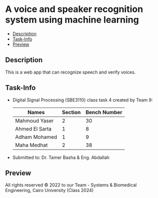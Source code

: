 
# A voice and speaker recognition system using machine learning


  - [Description](#description)
  - [Task-Info](#task-info)
  - [Preview](#Preview)

## Description
   This is a web app that can recognize speech and verify voices.



## Task-Info
- Digital Signal Processing (SBE3110) class task 4 created by Team 9:

  | Names               | Section | Bench Number |
  | ------------------- |--------------| ------------ |
  | Mahmoud Yaser       |    2    | 30           |
  | Ahmed El Sarta      |    1    | 8            |
  | Adham Mohamed       |    1    | 9            |
  | Maha Medhat         |    2    | 38           |
- Submitted to: Dr. Tamer Basha & Eng. Abdallah
## Preview


All rights reserved © 2022 to our Team - Systems & Biomedical Engineering, Cairo University (Class 2024)
